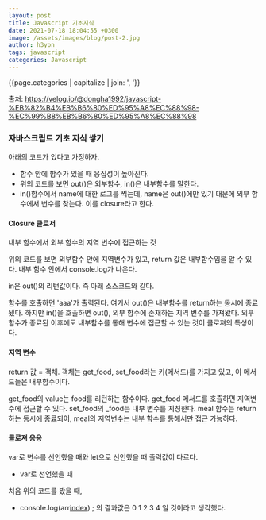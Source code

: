 ```yaml
---
layout: post
title: Javascript 기초지식
date: 2021-07-18 18:04:55 +0300
image: /assets/images/blog/post-2.jpg
author: h3yon
tags: javascript
categories: Javascript
---
```


{{page.categories | capitalize | join: ', '}}

출처: https://velog.io/@dongha1992/javascript-%EB%82%B4%EB%B6%80%ED%95%A8%EC%88%98-%EC%99%B8%EB%B6%80%ED%95%A8%EC%88%98

<h3>자바스크립트 기초 지식 쌓기</h3>

아래의 코드가 있다고 가정하자.

<script src="https://gist.github.com/h3yon/341bb316d062f173230a08f2b47127d3.js"></script>

- 함수 안에 함수가 있을 때 응집성이 높아진다.
- 위의 코드를 보면 out()은 외부함수, in()은 내부함수를 말한다.
- in()함수에서 name에 대한 로그를 찍는데, name은 out()에만 있기 대문에 외부 함수에서 변수를 찾는다. 이를 closure라고 한다.

<h4>Closure 클로저</h4>
내부 함수에서 외부 함수의 지역 변수에 접근하는 것

<script src="https://gist.github.com/h3yon/c993937ca549b5423ff36776d5b1c313.js"></script>

위의 코드를 보면 외부함수 안에 지역변수가 있고,
return 값은 내부함수임을 알 수 있다.
내부 함수 안에서 console.log가 나온다.

in은 out()의 리턴값이다.
즉 아래 소스코드와 같다.

<script src="https://gist.github.com/h3yon/de6914832a3f7a0386d142c357fd1f50.js"></script>

함수를 호출하면 'aaa'가 출력된다.
여기서 out()은 내부함수를 return하는 동시에 종료됐다.
하지만 in()을 호출하면 out(), 외부 함수에 존재하는 지역 변수를 가져왔다.
외부함수가 종료된 이후에도 내부함수를 통해 변수에 접근할 수 있는 것이 클로져의 특성이다.

<h4>지역 변수</h4>

<script src="https://gist.github.com/h3yon/cd2046f7898a2a4ffb0c366076199ee5.js"></script>

return 값 = 객체. 객체는 get_food, set_food라는 키(메서드)를 가지고 있고, 이 메서드들은 내부함수이다.

get_food의 value는 food를 리턴하는 함수이다.
get_food 메서드를 호출하면 지역변수에 접근할 수 있다.
set_food의 \_food는 내부 변수를 지칭한다.
meal 함수는 return하는 동시에 종료되어, meal의 지역변수는 내부 함수를 통해서만 접근 가능하다.

<h4>클로져 응용</h4>

var로 변수를 선언했을 때와 let으로 선언했을 때 출력값이 다르다.

- var로 선언했을 때

<script src="https://gist.github.com/h3yon/3e3fe0f3d5f893a05e06f849e78d085a.js"></script>

처음 위의 코드를 봤을 때,

- console.log(arr[index]()) ;
  의 결과값은 0 1 2 3 4 일 것이라고 생각했다.
